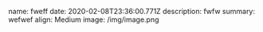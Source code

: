 name: fweff
date: 2020-02-08T23:36:00.771Z
description: fwfw
summary: wefwef
align: Medium
image: /img/image.png

